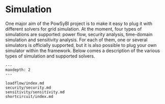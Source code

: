 # Simulation

One major aim of the PowSyBl project is to make it easy to plug it with different solvers for grid simulation.
At the moment, four types of simulations are supported: power flow, security analysis, time-domain simulation and sensitivity analysis.
For each of them, one or several simulators is officially supported, but it is also possible to plug your own simulator within the framework.
Below comes a description of the various types of simulation and supported solvers.

```{toctree}
---
maxdepth: 2
---

loadflow/index.md
security/security.md
sensitivity/sensitivity.md
shortcircuit/index.md
```